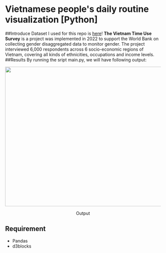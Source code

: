 # Vietnamese people's daily routine visualization [Python]
##Introduce
Dataset I used for this repo is [here](https://microdata.worldbank.org/index.php/catalog/5844/get-microdata)!
**The Vietnam Time Use Survey** is a project was implemented in 2022 to support the World Bank on collecting gender disaggregated data to monitor gender. The project interviewed 6,000 respondents across 6 socio-economic regions of Vietnam, covering all kinds of ethnicities, occupations and income levels.
##Results
By running the sript main.py, we will have following output:
<p align="center">
  <img width="760" height="450" src=output.gif>
</p>
<p align="center">
Output
</p>

## Requirement
- Pandas
- d3blocks